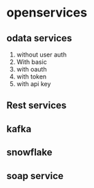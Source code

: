 # openservices

## odata services
  1. without user auth
  2. With basic
  3. with oauth
  4. with token
  5. with api key
## Rest services
## kafka
## snowflake
## soap service
